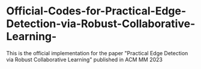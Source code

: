 # Official-Codes-for-Practical-Edge-Detection-via-Robust-Collaborative-Learning-
This is the official implementation for the paper "Practical Edge Detection via Robust Collaborative Learning" published in ACM MM 2023
